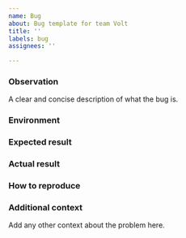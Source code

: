 ```yaml
---
name: Bug
about: Bug template for team Volt
title: ''
labels: bug
assignees: ''

---
```


### Observation
A clear and concise description of what the bug is.

### Environment

### Expected result

### Actual result

### How to reproduce

### Additional context
Add any other context about the problem here.
